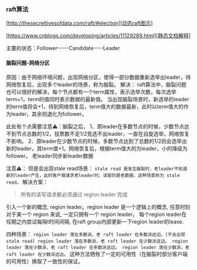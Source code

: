 ### raft算法
[http://thesecretlivesofdata.com/raft/#election][动态raft图示]

[https://www.cnblogs.com/developing/articles/11129289.html][静态文档解释]

主要的状态：Follower-----Candidate----Leader



#### 脑裂问题-网络分区
原因：由于网络环境问题，出现网络分区，使得一部分数据重新选举出leader，待网络恢复后，出现多个leader的场景，称为脑裂。
解决：
raft算法中，脑裂问题也可以很好的解决，每个节点都有一个term属性，表示选举次数，每次选举term+1，term的值同时表示数据的最新值。
当出现脑裂场景时，新选举的leader的term值将会+1，待到网络恢复后，term值大的数据最新，此时以term值大的作为leader，其余则退化为follower。

此处有个点需要注意⚠️：脑裂之后，
1、原leader在多数节点的时候，少数节点达不到节点总数的1/2，投票数不足1/2竞选不出leader，一直在自旋选举。网络恢复不影响。
2、原leader在少数节点的时候，多数节点达到了总数的1/2则会选举出新的leader，其term值+1。网络恢复后，根据term值大的为leader，小的降级为follower。
   老leader同步新leader数据

注意⚠️：
但是会出现stale read场景：
`stale read 是发生脑裂时，老leader不知道新的leader产生，此时客户端请求老leader时，读取的是老数据，这种场景称为 stale read。`
解决方案：
>所有的读写请求都必须通过 region leader 完成

引入一个新的概念, region leader。region leader 是一个逻辑上的概念, 任意时刻对于某一个 region 来说, 一定只拥有一个 region leader。
每个region leader在任期之内尝试每隔t时间间隔, 在raft group内部更新一下region leader的lease. 

四种场景：
`
region leader 落在多数派，老 raft leader 在多数派这边。(不会出现 stale read)
region leader 落在多数派，老 raft leader 在少数派这边。
region leader 落在少数派，老 raft leader 在多数派这边。
region leader 落在少数派，老 raft leader 在少数派这边。
`
这种方法牺牲了一定的可用性（在脑裂时部分客户端的可用性）换取了一致性的保证。


